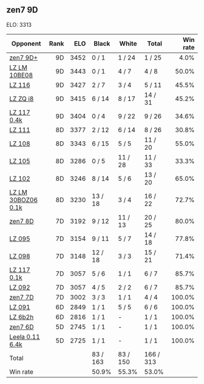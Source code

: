 ## zen7 9D ##

ELO: 3313

Opponent | Rank | ELO | Black | White | Total | Win rate
---------|-----:|----:|-------|-------|-------|-------:
[zen7 9D+](zen7%209D+.md) | 9D | 3452 | 0 / 1 | 1 / 24 | 1 / 25 | 4.0%
[LZ LM 10BE08](LZ%20LM%2010BE08.md) | 9D | 3443 | 0 / 1 | 4 / 7 | 4 / 8 | 50.0%
[LZ 116](LZ%20116.md) | 9D | 3427 | 2 / 7 | 3 / 4 | 5 / 11 | 45.5%
[LZ ZQ i8](LZ%20ZQ%20i8.md) | 9D | 3415 | 6 / 14 | 8 / 17 | 14 / 31 | 45.2%
[LZ 117 0.4k](LZ%20117%200.4k.md) | 9D | 3404 | 0 / 4 | 9 / 22 | 9 / 26 | 34.6%
[LZ 111](LZ%20111.md) | 8D | 3377 | 2 / 12 | 6 / 14 | 8 / 26 | 30.8%
[LZ 108](LZ%20108.md) | 8D | 3343 | 6 / 15 | 5 / 5 | 11 / 20 | 55.0%
[LZ 105](LZ%20105.md) | 8D | 3286 | 0 / 5 | 11 / 28 | 11 / 33 | 33.3%
[LZ 102](LZ%20102.md) | 8D | 3246 | 8 / 14 | 5 / 6 | 13 / 20 | 65.0%
[LZ LM 30BOZ06 0.1k](LZ%20LM%2030BOZ06%200.1k.md) | 8D | 3230 | 13 / 18 | 3 / 4 | 16 / 22 | 72.7%
[zen7 8D](zen7%208D.md) | 7D | 3192 | 9 / 12 | 11 / 13 | 20 / 25 | 80.0%
[LZ 095](LZ%20095.md) | 7D | 3154 | 9 / 11 | 5 / 7 | 14 / 18 | 77.8%
[LZ 098](LZ%20098.md) | 7D | 3148 | 12 / 18 | 3 / 3 | 15 / 21 | 71.4%
[LZ 117 0.1k](LZ%20117%200.1k.md) | 7D | 3057 | 5 / 6 | 1 / 1 | 6 / 7 | 85.7%
[LZ 092](LZ%20092.md) | 7D | 3057 | 4 / 5 | 2 / 2 | 6 / 7 | 85.7%
[zen7 7D](zen7%207D.md) | 7D | 3002 | 3 / 3 | 1 / 1 | 4 / 4 | 100.0%
[LZ 091](LZ%20091.md) | 6D | 2849 | 1 / 1 | 5 / 5 | 6 / 6 | 100.0%
[LZ 6b2h](LZ%206b2h.md) | 6D | 2816 | 1 / 1 | - | 1 / 1 | 100.0%
[zen7 6D](zen7%206D.md) | 5D | 2745 | 1 / 1 | - | 1 / 1 | 100.0%
[Leela 0.11 6.4k](Leela%200.11%206.4k.md) | 5D | 2725 | 1 / 1 | - | 1 / 1 | 100.0%
Total | | | 83 / 163 | 83 / 150 | 166 / 313 | 
Win rate| | | 50.9% | 55.3% | 53.0% | 
